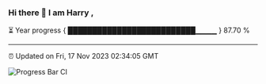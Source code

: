 ### Hi there 👋 I am Harry , 

⏳ Year progress { ██████████████████████████▁▁▁▁ } 87.70 %

---

⏰ Updated on Fri, 17 Nov 2023 02:34:05 GMT

![Progress Bar CI](https://github.com/duykhang68/duykhang68/workflows/Progress%20Bar%20CI/badge.svg)
